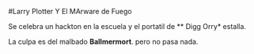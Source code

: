 #Larry  Plotter Y El MArware de Fuego

Se celebra un hackton en la escuela y el portatil de ** Digg Orry* estalla.

La culpa es del malbado **Ballmermort**. pero no pasa nada.

